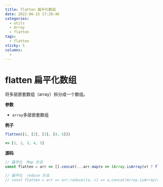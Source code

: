 ```yaml
---
title: flatten 扁平化数组
date: 2022-06-15 17:20:46
categories: 
  - utils
  - Array
  - flatten
tags: 
  - flatten
sticky: 5
columns: 
  - 
---
```

# flatten 扁平化数组

将多层嵌套数组（array）拆分成一个数组。

**参数**

- `array`多层嵌套数组

**例子**

```js
flatten([1, [2], [3], [4, 5]])

=> [1, 2, 3, 4, 5]
```

**源码**

```js
// 扁平化  Map 方法
const flatten = arr => [].concat(...arr.map(v => (Array.isArray(v) ? flatten(v) : v)))

// 扁平化  reduce 方法
// const flatten = arr => arr.reduce((a, c) => a.concat(Array.isArray(c) ? flatten(c) : c), [])
```

